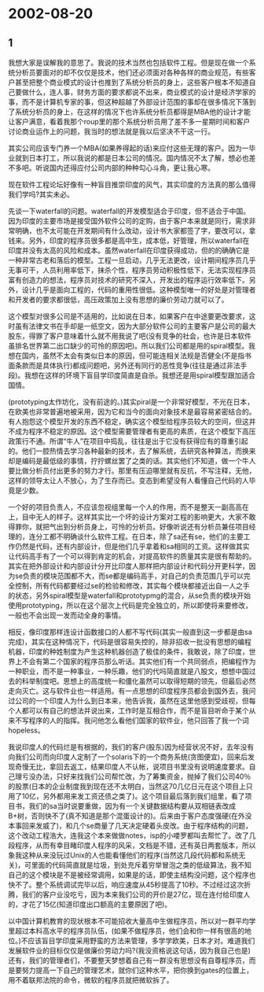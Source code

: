 # 2002-08-20

## 1



我想大家是误解我的意思了。我说的技术当然也包括软件工程。但是现在做一个系统分析员要面对的却不仅仅是技术，他们还必须面对各种各样的商业规范，有些客户甚至把整个商业模式的设计也推到了系统分析员的身上，这些客户根本不知道自己要做什么，连人事，财务方面的要求都说不出来，商业模式的设计是经济学家的事，而不是计算机专家的事，但这种超越了外部设计范围的事却在很多情况下落到了系统分析员的身上，在这样的情况下也许系统分析员都得是MBA他的设计才能让客户满意，看着我那个roup里的那个系统分析员用了差不多一星期时间和客户讨论商业运作上的问题，我当时的想法就是我以后坚决不干这一行。

其实公司应该专门养一个MBA(如果养得起的话)来应付这些无理的客户。因为一毕业就到日本打工，所以我说的都是日本公司的情况。国内情况不太了解，想必也差不多吧。听说国内还得应付公司内部的种种勾心斗角，更让我心寒。

现在软件工程论坛好像有一种盲目推崇印度的风气，其实印度的方法真的那么值得我们学吗?其实未必。

先谈一下waterfall的问题。waterfall的开发模型适合于印度，但不适合于中国。因为印度的主要市场是接受国外软件公司的定购，由于客户本来就是同行，需求非常明确，也不太可能在开发期间有什么改动，设计书大家都签了字，要改可以，拿钱来。另外，印度的程序员很多都是高中生，成本低，好管理，所以waterfall在印度并没有太高的风险和成本。虽然waterfall在印度获得成功，但的的确确它是一种非常古老和落后的模型。工程一旦启动，几乎无法更改，设计期间程序员几乎无事可干，人员利用率低下，抹杀个性，程序员劳动积极性低下，无法实现程序员富有创造力的想法，程序员对技术的研究不深入，开发出的程序运行效率低下。另外，设计几乎是面向工程的，代码的重用性很低。这种模型唯一的好处是对管理者和开发者的要求都很低，高压政策加上没有思想的廉价劳动力就可以了。

这个模型对很多公司是不适用的，比如说在日本，如果客户在中途要更改要求，这时虽有法律文书在手却是一纸空文，因为大部分软件公司的主要客户是公司的最大股东，得罪了客户意味着什么就不用我说了吧(没有竞争的社会，也许是日本软件虽排名世界第二出口缺少的可怜的原因吧)。所以我们公司都是用的spiral模型。我想在国内，虽然不太会有类似日本的原因，但可能连相关法规是否健全(不是指书面条款而是具体执行)都成问题吧，另外还有同行的恶性竞争(往往是通过非法手段)。我想在这样的环境下盲目学印度简直是自杀。我想还是用spiral模型跟加适合国情。

(prototyping太作坊化，没有前途的。)其实piral是一个非常好模型，不光在日本，在欧美也非常普遍地被采用，因为它和当今的面向对象技术是最容易紧密结合的。有人抱怨这个模型开发的东西不稳定，确实这个模型给程序员较大的空间，但这并不成为程序不稳定的原因。这个模型需要管理者有更高的素质，在这个模型下高压政策行不通。所谓“牛人”在项目中捣乱，往往是出于它没有获得应有的尊重引起的。他们一腔热情去学习各种最新的技术，去了解系统，去研究各种算法，而换来却是编码是最低级的事情，拧拧螺丝罢了之类的话。其实他们不知道，做一个牛人要比做分析员付出更多的努力才行。那里有压迫哪里就有反抗，不写注释，无他，这样的领导太让人不放心，为了生存而已。变态到希望没有人看懂自己代码的人毕竟是少数。

一个好的项目负责人，不应该忽视组里每一个人的作用，而不是整天一副高高在上，目中无人的样子。这样其实比一个坏的设计方案对工程的影响更大，大家不敢得罪你，就把气出到分析员身上，可怜的分析员。好像听说还有分析员兼任项目经理的，连分工都不明确谈什么软件工程。在日本，除了sa还有se，他们的主要工作仍然是代码，还有内部设计，但是他们几乎拿着和sa相同的工资。这样做其实让代码高手有了一个可以得到肯定的机会，对提高软件的质量其实是很有帮助的。其实在把外部设计和内部设计分开比印度人那样把内部设计和代码分开更科学，因为se负责的模块范围都不大，而se都是编码高手，对自己的负责范围几乎可以完全控制，所有代码都要经过se的检验和修改，其实每个模块都接近出自一人之手的状态，另外spiral模型是waterfall和prototypmg的混合，从se负责的模块开始使用prototyping，所以在这个层次上代码是完全独立的，所以即使将来要修改，一般也不会出现一发而动全身的事情。

相反，像印度那样连设计函数接口的人都不写代码(其实一般直到这一步都是由sa完成)，其实在这种情况下，代码是很容易失控的，除非招收一批没有思想的编程机器，印度的种姓制度为产生这种机器创造了极佳的条件，我敢说，除了印度，世界上不会有第二个国家的程序员那么听话。其实他们有一个共同弱点，把编程作为一种职业，而不是一种事业，一种乐趣，他们的代吗简直就是八股文，想想中国过去的科举制度吧。思想上的高度统一和僵化虽然可以取得短期的领先，但最后必然走向灭亡。这与软件业也一样适用。有一点思想的印度程序员都会到国外去，我问过公司的一个印度人为什么到日本来，他告诉我，虽然在这里他感到受歧视，但每个人都可以有自己的想法并说出来，工作时是互相合作，而不是盲目听命于某个从来不写程序的人的指挥。我问他怎么看他们国家的软件业，他只回答了我一个词hopeless。

我说印度人的代码烂是有根据的，我们的客户(股东)因为经营状况不好，去年没有向我们公司而向印度人定制了一个solaris下的一个商务系统(贪图便宜)，回来后发现奇慢无比，拿回去返工，结果印度人不认帐，说项目书里没有说明速度要求。自己理亏没办法，只好来找我们公司帮忙改，为了筹集资金，抛掉了我们公司40％的股票(日本的企业制度我到现在还不太明白，当然这70几亿日元在这个项目上只用了10亿，另外都用来发工资还债之类了)。这个项目最后落到我们组里，看了项目书，我们的sa当时说要重做，因为有一个关键数据结构要从双相链表改成B+树，否则快不了(真不知道是那个混蛋设计的)。后来由于客户态度强硬(在外没本事回来发威了)，和几个se商量了几天决定硬着头皮改。由于程序结构的问题，这个改动工程浩大，连我这个本来做做notes，isp的小喽罗都叫去帮忙了。改了几段程序，从而有幸目睹印度人程序的风采，文档是不错，还有英日两套版本，所以象我这种从来没玩过Unix的人也能看懂他们的程序(当然这几段代码都和系统无关)，可里面的代码简直就是垃圾，到处充斥着穷举冒泡之类的低级算法，我不知自己的这个模块是不是被经常调用，如果是的话，即使主结构没问题，这个程序也快不了。整个系统调试完毕以后，响应速度从45秒提高了10秒。不过经过这次折腾，我们的客户业没吃亏，因为本来我们公司的开价是27亿，现在连付给印度人的，才花了15亿(知道印度出口额高的主要原因了吧)。

以中国计算机教育的现状根本不可能招收大量高中生做程序员，所以对一群平均学里超过本科高水平的程序员队伍，(如果不做程序员，他们会和你一样有很高的地位。)不应该盲目学印度采用野蛮的方法来管理，多学学欧美，日本才对。难道我们发展软件业的目标仅仅是做廉价劳动力吗?(我没资格说这句话，因为我自己也是)还有，我们的管理者们，不要整天梦想着自己有一群没有思想没有自尊程序员，而是要努力提高一下自己的管理艺术，就你们这种水平，把你换到gates的位置上，用不着联邦法院的命令，微软的程序员就把微软拆了。



